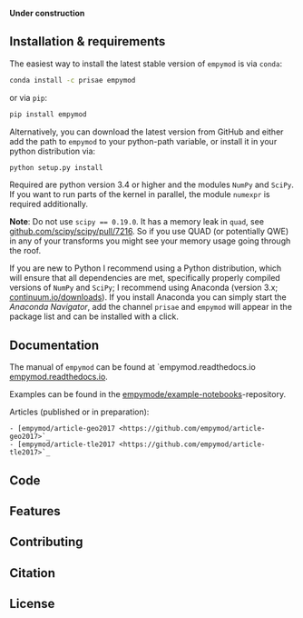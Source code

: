**Under construction**

## Installation & requirements

The easiest way to install the latest stable version of `empymod` is via
`conda`:

```bash
conda install -c prisae empymod
```

or via `pip`:

```bash
pip install empymod
```

Alternatively, you can download the latest version from GitHub and either add
the path to `empymod` to your python-path variable, or install it in your
python distribution via:

```bash
python setup.py install
```

Required are python version 3.4 or higher and the modules `NumPy` and `SciPy`.
If you want to run parts of the kernel in parallel, the module `numexpr` is
required additionally.

**Note**: Do not use `scipy == 0.19.0`. It has a memory leak in `quad`, see
[github.com/scipy/scipy/pull/7216](https://github.com/scipy/scipy/pull/7216).
So if you use QUAD (or potentially QWE) in any of your transforms you might see
your memory usage going through the roof.

If you are new to Python I recommend using a Python distribution, which will
ensure that all dependencies are met, specifically properly compiled versions
of `NumPy` and `SciPy`; I recommend using Anaconda (version 3.x;
[continuum.io/downloads](https://www.continuum.io/downloads)).  If you
install Anaconda you can simply start the *Anaconda Navigator*, add the channel
`prisae` and `empymod` will appear in the package list and can be installed
with a click.

## Documentation

The manual of `empymod` can be found at `empymod.readthedocs.io
[empymod.readthedocs.io](http://empymod.readthedocs.io/en/stable).

Examples can be found in the
[empymode/example-notebooks](https://github.com/empymod/example-notebooks)-repository.

Articles (published or in preparation):

    - [empymod/article-geo2017 <https://github.com/empymod/article-geo2017>`_
    - [empymod/article-tle2017 <https://github.com/empymod/article-tle2017>`_


## Code

## Features

## Contributing

## Citation

## License



